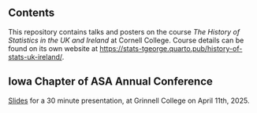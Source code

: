 ## Contents

This repository contains talks and posters on the course *The History of Statistics in the UK and Ireland* at Cornell College. Course details can be found on its own website at <https://stats-tgeorge.quarto.pub/history-of-stats-uk-ireland/>. 


## Iowa Chapter of ASA Annual Conference

[Slides](https://stats-tgeorge.github.io/STA257_talks/IowaStatCon) for a 30 minute presentation, at Grinnell College on April 11th, 2025. 

